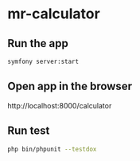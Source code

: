 # mr-calculator

## Run the app
```bash
symfony server:start
```

## Open app in the browser
http://localhost:8000/calculator

## Run test
```bash
php bin/phpunit --testdox
```